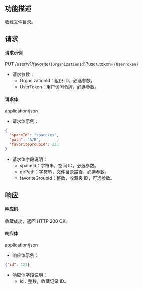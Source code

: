 ## 功能描述

收藏文件目录。


## 请求

#### 请求示例

PUT /user/v1/favorite/`{OrganizationId}`?user_token=`{UserToken}`

- 请求参数：
  - OrganizationId：组织 ID，必选参数。
  - UserToken：用户访问令牌，必选参数。
  
#### 请求体

application/json

- 请求体示例：

```json
{
  "spaceId": "spacexxx",
  "path": "A/B",
  "favoriteGroupId": 235
}
```

- 请求体字段说明：
  - spaceId：字符串，空间 ID，必选参数。
  - dirPath：字符串，文件目录路径，必选参数。
  - favoriteGroupId：整数，收藏夹 ID，可选参数。

## 响应

#### 响应码

收藏成功，返回 HTTP 200 OK。

#### 响应体

application/json

- 响应体示例：

```json
{"id": 123}
```

- 响应体字段说明：
    - id：整数，收藏记录 ID。
